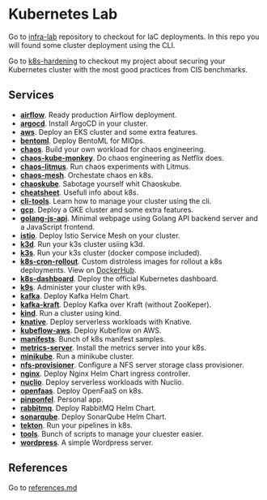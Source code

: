 # Kubernetes Lab

Go to [infra-lab](https://github.com/feliux/infra-lab) repository to checkout for IaC deployments. In this repo you will found some cluster deployment using the CLI.

Go to [k8s-hardening](https://github.com/powned/k8s-hardening) to checkout my project about securing your Kubernetes cluster with the most good practices from CIS benchmarks.

## Services

- [**airflow**](./airflow/). Ready production Airflow deployment.
- [**argocd**](./argocd/). Install ArgoCD in your cluster.
- [**aws**](./aws/). Deploy an EKS cluster and some extra features.
- [**bentoml**](./bentoml/). Deploy BentoML for MlOps.
- [**chaos**](./chaos/). Build your own workload for chaos engineering.
- [**chaos-kube-monkey**](./chaos-kube-monkey/). Do chaos engineering as Netflix does.
- [**chaos-litmus**](./chaos-litmus/). Run chaos experiments with Litmus.
- [**chaos-mesh**](./chaos-mesh/). Orchestate chaos en k8s.
- [**chaoskube**](./chaoskube/). Sabotage yourself whit Chaoskube.
- [**cheatsheet**](./cheatsheet/). Usefull info about k8s.
- [**cli-tools**](./cli-tools/). Learn how to manage your cluster using the cli.
- [**gcp**](./gcp/). Deploy a GKE cluster and some extra features.
- [**golang-js-api**](./golang-js-api/). Minimal webpage using Golang API backend server and a JavaScript frontend.
- [**istio**](./istio/). Deploy Istio Service Mesh on your cluster.
- [**k3d**](./k3d/). Run your k3s cluster usiing k3d.
- [**k3s**](./k3s/). Run your k3s cluster (docker compose included).
- [**k8s-cron-rollout**](./k8s-cron-rollout/). Custom distroless images for rollout a k8s deployments. View on [DockerHub](https://hub.docker.com/r/feliux/k8s-cron).
- [**k8s-dashboard**](./k8s-dashboard/). Deploy the official Kubernetes dashboard.
- [**k9s**](./k9s/). Administer your cluster with k9s.
- [**kafka**](./kafka/). Deploy Kafka Helm Chart.
- [**kafka-kraft**](./kafka-kraft/). Deploy Kafka over Kraft (without ZooKeper).
- [**kind**](./kind/). Run a cluster using kind.
- [**knative**](./knative/). Deploy serverless workloads with Knative.
- [**kubeflow-aws**](./kubeflow-aws/). Deploy Kubeflow on AWS.
- [**manifests**](./manifests/). Bunch of k8s manifest samples.
- [**metrics-server**](./metrics-server/). Install the metrics server into your k8s.
- [**minikube**](./minikube/). Run a minikube cluster.
- [**nfs-provisioner**](./nfs-provisioner/). Configure a NFS server storage class provisioner.
- [**nginx**](./nginx/). Deploy Nginx Helm Chart ingress controller.
- [**nuclio**](./nuclio/). Deploy serverless workloads with Nuclio.
- [**openfaas**](./openfaas/). Deploy OpenFaaS on k8s.
- [**pinponfel**](./pinponfel/). Personal app.
- [**rabbitmq**](./rabbitmq/). Deploy RabbitMQ Helm Chart.
- [**sonarqube**](./sonarqube/). Deploy SonarQube Helm Chart.
- [**tekton**](./tekton/). Run your pipelines in k8s.
- [**tools**](./tools/). Bunch of scripts to manage your cluester easier.
- [**wordpress**](./wordpress/). A simple Wordpress server.

## References

Go to [references.md](./references.md)

